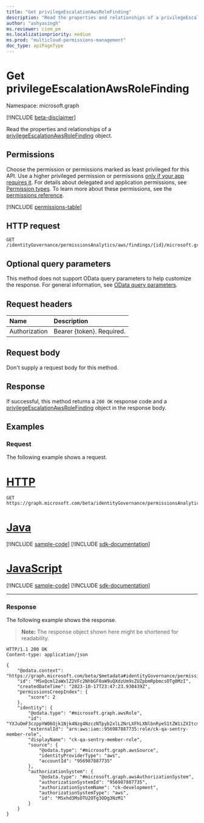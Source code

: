 ```yaml
---
title: "Get privilegeEscalationAwsRoleFinding"
description: "Read the properties and relationships of a privilegeEscalationAwsRoleFinding object."
author: "ashyasingh"
ms.reviewer: ciem_pm
ms.localizationpriority: medium
ms.prod: "multicloud-permissions-management"
doc_type: apiPageType
---
```


# Get privilegeEscalationAwsRoleFinding
Namespace: microsoft.graph

[!INCLUDE [beta-disclaimer](../../includes/beta-disclaimer.md)]

Read the properties and relationships of a [privilegeEscalationAwsRoleFinding](../resources/privilegeescalationawsrolefinding.md) object.

## Permissions
Choose the permission or permissions marked as least privileged for this API. Use a higher privileged permission or permissions [only if your app requires it](/graph/permissions-overview#best-practices-for-using-microsoft-graph-permissions). For details about delegated and application permissions, see [Permission types](/graph/permissions-overview#permission-types). To learn more about these permissions, see the [permissions reference](/graph/permissions-reference).

<!-- { "blockType": "permissions", "name": "privilegeescalationawsrolefinding_get" } -->
[!INCLUDE [permissions-table](../includes/permissions/privilegeescalationawsrolefinding-get-permissions.md)]

## HTTP request

<!-- {
  "blockType": "ignored"
}
-->
``` http
GET /identityGovernance/permissionsAnalytics/aws/findings/{id}/microsoft.graph.privilegeEscalationAwsRoleFinding
```

## Optional query parameters
This method does not support OData query parameters to help customize the response. For general information, see [OData query parameters](/graph/query-parameters).

## Request headers
|Name|Description|
|:---|:---|
|Authorization|Bearer {token}. Required.|

## Request body
Don't supply a request body for this method.

## Response

If successful, this method returns a `200 OK` response code and a [privilegeEscalationAwsRoleFinding](../resources/privilegeescalationawsrolefinding.md) object in the response body.

## Examples

### Request

The following example shows a request.
# [HTTP](#tab/http)
<!-- {
  "blockType": "request",
  "name": "get_privilegeescalationawsrolefinding"
}
-->
``` http
GET https://graph.microsoft.com/beta/identityGovernance/permissionsAnalytics/aws/findings/MSxQcml2aWxlZ2VFc2NhbGF0aW9uQXdzUm9sZUZpbmRpbmcsOTg0MzI/microsoft.graph.privilegeEscalationAwsRoleFinding
```

# [Java](#tab/java)
[!INCLUDE [sample-code](../includes/snippets/java/get-privilegeescalationawsrolefinding-java-snippets.md)]
[!INCLUDE [sdk-documentation](../includes/snippets/snippets-sdk-documentation-link.md)]

# [JavaScript](#tab/javascript)
[!INCLUDE [sample-code](../includes/snippets/javascript/get-privilegeescalationawsrolefinding-javascript-snippets.md)]
[!INCLUDE [sdk-documentation](../includes/snippets/snippets-sdk-documentation-link.md)]

---

### Response

The following example shows the response.
>**Note:** The response object shown here might be shortened for readability.
<!-- {
  "blockType": "response",
  "truncated": true,
  "@odata.type": "microsoft.graph.privilegeEscalationAwsRoleFinding"
}
-->
``` http
HTTP/1.1 200 OK
Content-type: application/json

{
    "@odata.context": "https://graph.microsoft.com/beta/$metadata#identityGovernance/permissionsAnalytics/aws/findings/microsoft.graph.privilegeEscalationAwsRoleFinding/$entity",
    "id": "MSxQcml2aWxlZ2VFc2NhbGF0aW9uQXdzUm9sZUZpbmRpbmcsOTg0MzI",
    "createdDateTime": "2023-10-17T23:47:23.930439Z",
    "permissionsCreepIndex": {
        "score": 2
    },
    "identity": {
        "@odata.type": "#microsoft.graph.awsRole",
        "id": "YXJuOmF3czppYW06Ojk1Njk4Nzg4NzczNTpyb2xlL2NrLXFhLXNlbnRyeS1tZW1iZXItcm9sZQ",
        "externalId": "arn:aws:iam::956987887735:role/ck-qa-sentry-member-role",
        "displayName": "ck-qa-sentry-member-role",
        "source": {
            "@odata.type": "#microsoft.graph.awsSource",
            "identityProviderType": "aws",
            "accountId": "956987887735"
        },
        "authorizationSystem": {
            "@odata.type": "#microsoft.graph.awsAuthorizationSystem",
            "authorizationSystemId": "956987887735",
            "authorizationSystemName": "ck-development",
            "authorizationSystemType": "aws",
            "id": "MSxhd3MsOTU2OTg3ODg3NzM1"
        }
    }
}
```
